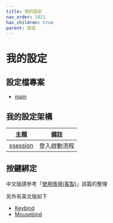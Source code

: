 ```yaml
---
title: 我的設定
nav_order: 2021
has_children: true
parent: 設定
---
```


# 我的設定

## 設定檔專案

* [main](https://github.com/samwhelp/note-about-openbox/tree/gh-pages/_demo/config/openbox-config/main/config/openbox)

## 我的設定架構

| 主題 | 備註 |
| --- | --- |
| [xsession](main/xsession) | 登入啟動流程 |


## 按鍵綁定

中文版請參考「[使用情境(客製)](https://samwhelp.github.io/note-about-openbox/read/scenario.html)」該篇的整理

另外有英文版如下

* [Keybind](https://github.com/samwhelp/note-about-openbox/blob/gh-pages/_demo/config/openbox-config/main/config/openbox/share/doc/spec-keybind.md)
* [Mousebind](https://github.com/samwhelp/note-about-openbox/blob/gh-pages/_demo/config/openbox-config/main/config/openbox/share/doc/spec-mousebind.md)
